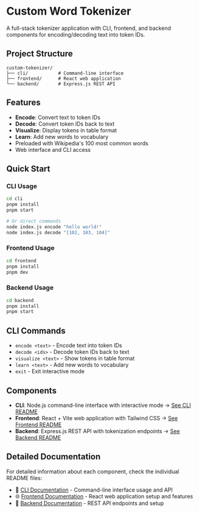 # Custom Word Tokenizer

A full-stack tokenizer application with CLI, frontend, and backend components for encoding/decoding text into token IDs.

## Project Structure

```
custom-tokenizer/
├── cli/           # Command-line interface
├── frontend/      # React web application
└── backend/       # Express.js REST API
```

## Features

- **Encode**: Convert text to token IDs
- **Decode**: Convert token IDs back to text  
- **Visualize**: Display tokens in table format
- **Learn**: Add new words to vocabulary
- Preloaded with Wikipedia's 100 most common words
- Web interface and CLI access

## Quick Start

### CLI Usage

```bash
cd cli
pnpm install
pnpm start

# Or direct commands
node index.js encode "hello world!"
node index.js decode "[102, 103, 104]"
```

### Frontend Usage

```bash
cd frontend
pnpm install
pnpm dev
```

### Backend Usage

```bash
cd backend
pnpm install
pnpm start
```

## CLI Commands

- `encode <text>` - Encode text into token IDs
- `decode <ids>` - Decode token IDs back to text
- `visualize <text>` - Show tokens in table format
- `learn <text>` - Add new words to vocabulary
- `exit` - Exit interactive mode

## Components

- **CLI**: Node.js command-line interface with interactive mode → [See CLI README](./cli/README.md)
- **Frontend**: React + Vite web application with Tailwind CSS → [See Frontend README](./frontend/README.md)
- **Backend**: Express.js REST API with tokenization endpoints → [See Backend README](./backend/README.md)

## Detailed Documentation

For detailed information about each component, check the individual README files:

- 📁 [CLI Documentation](./cli/README.md) - Command-line interface usage and API
- 🌐 [Frontend Documentation](./frontend/README.md) - React web application setup and features
- 🔧 [Backend Documentation](./backend/README.md) - REST API endpoints and setup